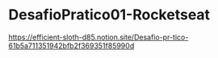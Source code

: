 # DesafioPratico01-Rocketseat

https://efficient-sloth-d85.notion.site/Desafio-pr-tico-61b5a711351942bfb2f369351f85990d
